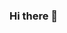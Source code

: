 ### Hi there 👋

<!--
**Pariola-droid/Pariola-droid** is a ✨ _special_ ✨ repository because its `README.md` (this file) appears on your GitHub profile.

Here are some ideas to get you started:

- 🔭 I’m currently working on a Cover letter builder...
- 🌱 I’m currently learning Javascript...
- 👯 I’m looking to collaborate on fun projects...
- 🤔 I’m looking for help with ...
- 💬 Ask me about ...
- 📫 How to reach me: https://twitter.com/ipariola...
- 😄 Pronouns: he/him...
- ⚡ Fun fact: ...
-->
